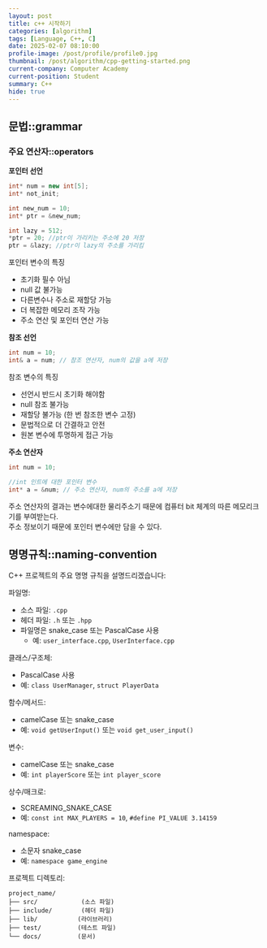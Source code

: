 ```yaml
---
layout: post
title: c++ 시작하기
categories: [algorithm]
tags: [Language, C++, C]
date: 2025-02-07 08:10:00
profile-image: /post/profile/profile0.jpg
thumbnail: /post/algorithm/cpp-getting-started.png
current-company: Computer Academy
current-position: Student
summary: C++
hide: true
---
```


## 문법::grammar

### 주요 연산자::operators

**포인터 선언**
```cpp
int* num = new int[5];
int* not_init;

int new_num = 10;
int* ptr = &new_num;

int lazy = 512;
*ptr = 20; //ptr이 가리키는 주소에 20 저장
ptr = &lazy; //ptr이 lazy의 주소를 가리킴
```
포인터 변수의 특징
* 초기화 필수 아님
* null 값 불가능
* 다른변수나 주소로 재할당 가능
* 더 복잡한 메모리 조작 가능
* 주소 연산 및 포인터 연산 가능

**참조 선언**
```cpp
int num = 10;
int& a = num; // 참조 연산자, num의 값을 a에 저장
```
참조 변수의 특징
* 선언시 반드시 초기화 해야함
* null 참조 불가능
* 재할당 불가능 (한 번 참조한 변수 고정)
* 문법적으로 더 간결하고 안전
* 원본 변수에 투명하게 접근 가능

**주소 연산자**
```cpp
int num = 10;

//int 인트에 대한 포인터 변수
int* a = &num; // 주소 연산자, num의 주소를 a에 저장
```
주소 연산자의 결과는 변수에대한 물리주소기 때문에 컴퓨터 bit 체계의 따른 메모리크기를 부여받는다.  
주소 정보이기 때문에 포인터 변수에만 담을 수 있다.





## 명명규칙::naming-convention

C++ 프로젝트의 주요 명명 규칙을 설명드리겠습니다:

파일명:
- 소스 파일: `.cpp`
- 헤더 파일: `.h` 또는 `.hpp`
- 파일명은 snake_case 또는 PascalCase 사용
    - 예: `user_interface.cpp`, `UserInterface.cpp`

클래스/구조체:
- PascalCase 사용
- 예: `class UserManager`, `struct PlayerData`

함수/메서드:
- camelCase 또는 snake_case
- 예: `void getUserInput()` 또는 `void get_user_input()`

변수:
- camelCase 또는 snake_case
- 예: `int playerScore` 또는 `int player_score`

상수/매크로:
- SCREAMING_SNAKE_CASE
- 예: `const int MAX_PLAYERS = 10`, `#define PI_VALUE 3.14159`

namespace:
- 소문자 snake_case
- 예: `namespace game_engine`

프로젝트 디렉토리:
```
project_name/
├── src/            (소스 파일)
├── include/        (헤더 파일)
├── lib/           (라이브러리)
├── test/          (테스트 파일)
└── docs/          (문서)
```



